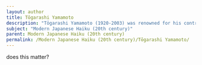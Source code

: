 ```yaml
---
layout: author
title: Tōgarashi Yamamoto
description: "Tōgarashi Yamamoto (1920-2003) was renowned for his contributions to modern haiku, often focusing on the changing seasons and rural landscapes, illustrating the profound connections between people and nature."
subject: "Modern Japanese Haiku (20th century)"
parent: Modern Japanese Haiku (20th century)
permalink: /Modern Japanese Haiku (20th century)/Tōgarashi Yamamoto/
---
```


does this matter?
